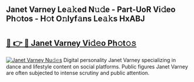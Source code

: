## Janet Varney Le𝚊𝚔ed N𝚞𝚍e - Part-UoR Vi𝚍eo Ph𝚘tos - H𝚘t O𝚗lyf𝚊ns Le𝚊𝚔s HxABJ

# <h2><a href="http://hfaezq.feru.top/?c=Janet+Varney">🔗 👉 🔴 Janet Varney Vi𝚍𝚎o Ph𝚘t𝚘𝚜</a></h2>

[![Janet Varney Nu𝚍𝚎s](https://i.imgur.com/0TWrTi3.gif)](http://hfaezq.feru.top/?c=Janet+Varney)
Digital personality Janet Varney specializing in dance and lifestyle content on social platforms. Public figures Janet Varney are often subjected to intense scrutiny and public attention. 
